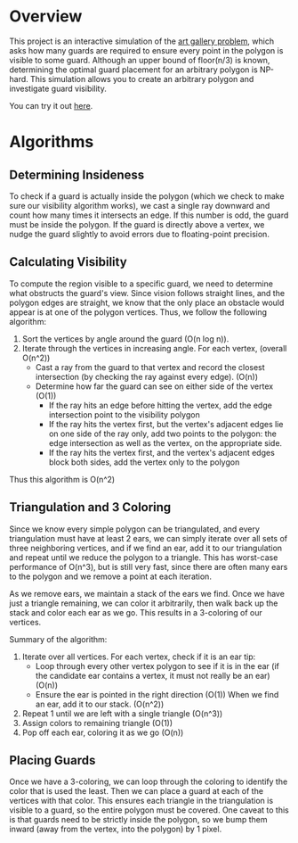 # Overview

This project is an interactive simulation of the [art gallery problem](https://en.wikipedia.org/wiki/Art_gallery_problem), which asks how many guards are required to ensure every point in the polygon is visible to some guard. Although an upper bound of floor(n/3) is known, determining the optimal guard placement for an arbitrary polygon is NP-hard. This simulation allows you to create an arbitrary polygon and investigate guard visibility.

You can try it out [here](https://rawgit.com/hexahedria/math_198o_gallery/master/index.html).

# Algorithms

## Determining Insideness

To check if a guard is actually inside the polygon (which we check to make sure our visibility algorithm works), we cast a single ray downward and count how many times it intersects an edge. If this number is odd, the guard must be inside the polygon. If the guard is directly above a vertex, we nudge the guard slightly to avoid errors due to floating-point precision.

## Calculating Visibility

To compute the region visible to a specific guard, we need to determine what obstructs the guard's view. Since vision follows straight lines, and the polygon edges are straight, we know that the only place an obstacle would appear is at one of the polygon vertices. Thus, we follow the following algorithm:

1. Sort the vertices by angle around the guard (O(n log n)).
2. Iterate through the vertices in increasing angle. For each vertex, (overall O(n^2))
    + Cast a ray from the guard to that vertex and record the closest  intersection (by checking the ray against every edge). (O(n))
    + Determine how far the guard can see on either side of the vertex (O(1))
        - If the ray hits an edge before hitting the vertex, add the edge intersection point to the visibility polygon
        - If the ray hits the vertex first, but the vertex's adjacent edges lie on one side of the ray only, add two points to the polygon: the edge intersection as well as the vertex, on the appropriate side.
        - If the ray hits the vertex first, and the vertex's adjacent edges block both sides, add the vertex only to the polygon

Thus this algorithm is O(n^2)

## Triangulation and 3 Coloring

Since we know every simple polygon can be triangulated, and every triangulation must have at least 2 ears, we can simply iterate over all sets of three neighboring vertices, and if we find an ear, add it to our triangulation and repeat until we reduce the polygon to a triangle. This has worst-case performance of O(n^3), but is still very fast, since there are often many ears to the polygon and we remove a point at each iteration.

As we remove ears, we maintain a stack of the ears we find. Once we have just a triangle remaining, we can color it arbitrarily, then walk back up the stack and color each ear as we go. This results in a 3-coloring of our vertices.

Summary of the algorithm:

1. Iterate over all vertices. For each vertex, check if it is an ear tip:
    - Loop through every other vertex polygon to see if it is in the ear (if the candidate ear contains a vertex, it must not really be an ear) (O(n))
    - Ensure the ear is pointed in the right direction (O(1))
   When we find an ear, add it to our stack. (O(n^2))
2. Repeat 1 until we are left with a single triangle (O(n^3))
3. Assign colors to remaining triangle (O(1))
4. Pop off each ear, coloring it as we go (O(n))

## Placing Guards

Once we have a 3-coloring, we can loop through the coloring to identify the color that is used the least. Then we can place a guard at each of the vertices with that color. This ensures each triangle in the triangulation is visible to a guard, so the entire polygon must be covered. One caveat to this is that guards need to be strictly inside the polygon, so we bump them inward (away from the vertex, into the polygon) by 1 pixel.
